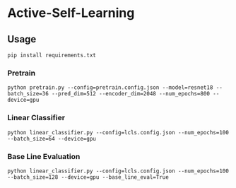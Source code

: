 # Active-Self-Learning

## Usage
```
pip install requirements.txt
```
### Pretrain 

```
python pretrain.py --config=pretrain.config.json --model=resnet18 --batch_size=36 --pred_dim=512 --encoder_dim=2048 --num_epochs=800 --device=gpu
```

### Linear Classifier 
```
python linear_classifier.py --config=lcls.config.json --num_epochs=100 --batch_size=64 --device=gpu
```

### Base Line Evaluation

```
python linear_classifier.py --config=lcls.config.json --num_epochs=100 --batch_size=128 --device=gpu --base_line_eval=True